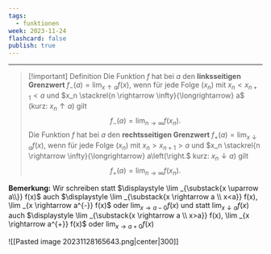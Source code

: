 ```yaml
---
tags:
  - funktionen
week: 2023-11-24
flashcard: false
publish: true
---
```

***

> [!important] Definition
> Die Funktion $f$ hat bei $a$ den **linksseitigen Grenzwert** $f_{-}(a)=\displaystyle \lim _{x \uparrow a} f(x)$, wenn für jede Folge $\left(x_n\right)$ mit $x_n<x_{n+1}<a$ und $x_n \stackrel{n \rightarrow \infty}{\longrightarrow} a$ (kurz: $\left.x_n \uparrow a\right)$ gilt
> $$
> f_{-}(a)=\displaystyle \lim _{n \rightarrow \infty} f\left(x_n\right) .
> $$
> Die Funktion $f$ hat bei $a$ den **rechtsseitigen Grenzwert** $f_{+}(a)=\displaystyle \lim _{x \downarrow a} f(x)$, wenn für jede Folge $\left(x_n\right)$ mit $x_n>x_{n+1}>a$ und $x_n \stackrel{n \rightarrow \infty}{\longrightarrow} a\left(\right.$ kurz: $\left.x_n \downarrow a\right)$ gilt
> $$
> f_{+}(a)=\lim _{n \rightarrow \infty} f\left(x_n\right) .
> $$

**Bemerkung:**
Wir schreiben statt $\displaystyle \lim _{\substack{x \uparrow a\\}} f(x)$ auch $\displaystyle \lim _{\substack{x \rightarrow a \\ x<a}} f(x), \lim _{x \rightarrow a^{-}} f(x)$ oder $\displaystyle \lim _{x \rightarrow a-0} f(x)$ und statt $\displaystyle \lim _{x \downarrow a} f(x)$ auch $\displaystyle \lim _{\substack{x \rightarrow a \\ x>a}} f(x), \lim _{x \rightarrow a^{+}} f(x)$ oder $\displaystyle \lim _{x \rightarrow a+0} f(x)$

![[Pasted image 20231128165643.png|center|300]]
